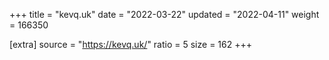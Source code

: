 +++
title = "kevq.uk"
date = "2022-03-22"
updated = "2022-04-11"
weight = 166350

[extra]
source = "https://kevq.uk/"
ratio = 5
size = 162
+++
